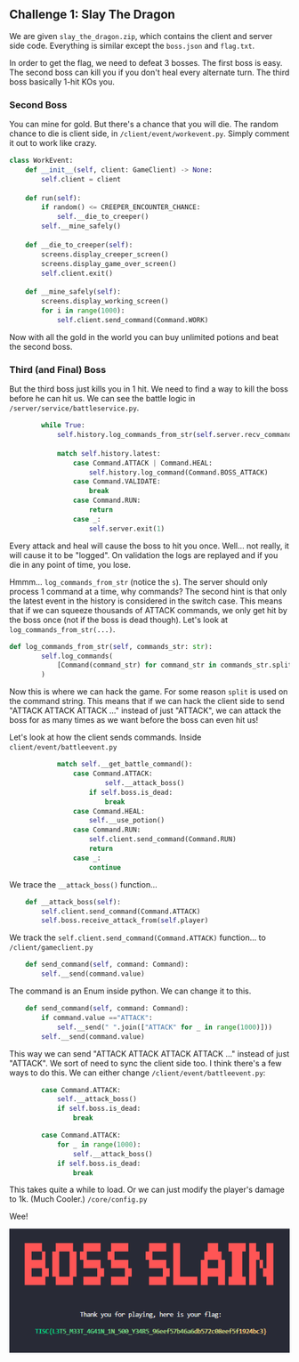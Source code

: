 ## Challenge 1: Slay The Dragon
We are given `slay_the_dragon.zip`, which contains the client and server side code. Everything is similar except the `boss.json` and `flag.txt`.

In order to get the flag, we need to defeat 3 bosses. The first boss is easy. The second boss can kill you if you don't heal every alternate turn. The third boss basically 1-hit KOs you. 

### Second Boss
You can mine for gold. But there's a chance that you will die. The random chance to die is client side, in `/client/event/workevent.py`. Simply comment it out to work like crazy.
```python
class WorkEvent:
    def __init__(self, client: GameClient) -> None:
        self.client = client

    def run(self):
        if random() <= CREEPER_ENCOUNTER_CHANCE:
            self.__die_to_creeper()
        self.__mine_safely()

    def __die_to_creeper(self):
        screens.display_creeper_screen()
        screens.display_game_over_screen()
        self.client.exit()

    def __mine_safely(self):
        screens.display_working_screen()
        for i in range(1000):
            self.client.send_command(Command.WORK)
```

Now with all the gold in the world you can buy unlimited potions and beat the second boss. 

### Third (and Final) Boss
But the third boss just kills you in 1 hit. We need to find a way to kill the boss before he can hit us. We can see the battle logic in `/server/service/battleservice.py`.

```python
        while True:
            self.history.log_commands_from_str(self.server.recv_command_str())

            match self.history.latest:
                case Command.ATTACK | Command.HEAL:
                    self.history.log_command(Command.BOSS_ATTACK)
                case Command.VALIDATE:
                    break
                case Command.RUN:
                    return
                case _:
                    self.server.exit(1)
``` 

Every attack and heal will cause the boss to hit you once. Well... not really, it will cause it to be "logged". On validation the logs are replayed and if you die in any point of time, you lose. 

Hmmm... `log_commands_from_str` (notice the `s`). The server should only process 1 command at a time, why command*s*? The second hint is that only the latest event in the history is considered in the switch case. This means that if we can squeeze thousands of ATTACK commands, we only get hit by the boss once (not if the boss is dead though). Let's look at `log_commands_from_str(...)`.

```python
def log_commands_from_str(self, commands_str: str):
        self.log_commands(
            [Command(command_str) for command_str in commands_str.split()]
        )
```

Now this is where we can hack the game. For some reason `split` is used on the command string. This means that if we can hack the client side to send "ATTACK ATTACK ATTACK ..." instead of just "ATTACK", we can attack the boss for as many times as we want before the boss can even hit us!

Let's look at how the client sends commands. Inside `client/event/battleevent.py`

```python
            match self.__get_battle_command():
                case Command.ATTACK:
                        self.__attack_boss()
                    if self.boss.is_dead:
                        break
                case Command.HEAL:
                    self.__use_potion()
                case Command.RUN:
                    self.client.send_command(Command.RUN)
                    return
                case _:
                    continue
```

We trace the `__attack_boss()` function...

```python
    def __attack_boss(self):
        self.client.send_command(Command.ATTACK)
        self.boss.receive_attack_from(self.player)
```

We track the `self.client.send_command(Command.ATTACK)` function... to `/client/gameclient.py`

```python
    def send_command(self, command: Command):
        self.__send(command.value)
```

The command is an Enum inside python. We can change it to this.

```python
    def send_command(self, command: Command):
        if command.value =="ATTACK":
            self.__send(" ".join(["ATTACK" for _ in range(1000)]))
        self.__send(command.value)
```

This way we can send "ATTACK ATTACK ATTACK ATTACK ..." instead of just "ATTACK". We sort of need to sync the client side too. I think there's a few ways to do this. We can either change `/client/event/battleevent.py`:

```python
        case Command.ATTACK:
            self.__attack_boss()
            if self.boss.is_dead:
                break
```

```python
        case Command.ATTACK:
            for _ in range(1000):
                self.__attack_boss()
            if self.boss.is_dead:
                break
```

This takes quite a while to load. Or we can just modify the player's damage to 1k. (Much Cooler.) `/core/config.py`

Wee!

![Pic](./Images/Challenge1.png)